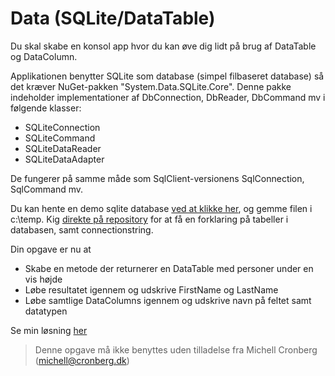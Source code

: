 ﻿# Data (SQLite/DataTable)

Du skal skabe en konsol app hvor du kan øve dig lidt på brug af DataTable og DataColumn.

Applikationen benytter SQLite som database (simpel filbaseret database) så det kræver NuGet-pakken "System.Data.SQLite.Core". Denne pakke
indeholder implementationer af DbConnection, DbReader, DbCommand mv i følgende klasser:

- SQLiteConnection
- SQLiteCommand
- SQLiteDataReader
- SQLiteDataAdapter

De fungerer på samme måde som SqlClient-versionens SqlConnection, SqlCommand mv.

Du kan hente en demo sqlite database [ved at klikke her](https://github.com/devcronberg/undervisning-db-sqlite/raw/master/db-download/people.db), og gemme filen i c:\temp. Kig [direkte på repository](https://github.com/devcronberg/undervisning-db-sqlite#sqlite-demo-database) for at få en forklaring på tabeller i databasen, samt connectionstring.

Din opgave er nu at 

- Skabe en metode der returnerer en DataTable med personer under en vis højde
- Løbe resultatet igennem og udskrive FirstName og LastName
- Løbe samtlige DataColumns igennem og udskrive navn på feltet samt datatypen

Se min løsning [her](https://github.com/devcronberg/undervisning-cs-opgaver/blob/master/data-datatable-sqlite/Program.cs)

<!-- footerstart -->
> Denne opgave må ikke benyttes uden tilladelse fra Michell Cronberg (michell@cronberg.dk)
<!-- footerslut -->
